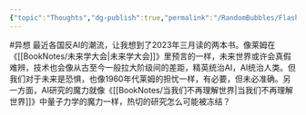 ```yaml
---
{"topic":"Thoughts","dg-publish":true,"permalink":"/RandomBubbles/FlashThoughts/2023-04-01/","dgPassFrontmatter":true,"noteIcon":""}
---
```



#异想 最近各国反AI的潮流，让我想到了2023年三月读的两本书。像莱姆在《[[BookNotes/未来学大会\|未来学大会]]》里预言的一样，未来世界或许会真假难辨，技术也会像从古至今一般拉大阶级间的差距，精英统治AI，AI统治人类。但我们对于未来是恐惧，也像1960年代莱姆的担忧一样，有必要，但未必准确。另一方面，AI研究的魔力就像《[[BookNotes/当我们不再理解世界\|当我们不再理解世界]]》中量子力学的魔力一样，热切的研究怎么可能被冻结？
